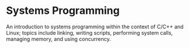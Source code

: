 # Systems Programming
An introduction to systems programming within the context of C/C++ and Linux; topics include linking, writing scripts, performing system calls, managing memory, and using concurrency.
